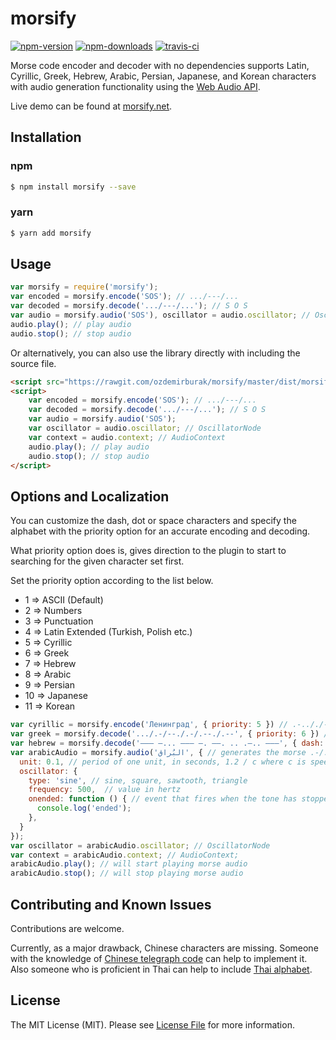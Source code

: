 # morsify

[![npm-version]][npm] [![npm-downloads]][npm] [![travis-ci]][travis]

Morse code encoder and decoder with no dependencies supports Latin, Cyrillic, Greek, Hebrew, 
Arabic, Persian, Japanese, and Korean characters with audio generation functionality using the [Web Audio API](https://developer.mozilla.org/en-US/docs/Web/API/Web_Audio_API). 

Live demo can be found at [morsify.net](https://morsify.net).

## Installation

### npm

```bash
$ npm install morsify --save
```

### yarn

```bash
$ yarn add morsify
```

## Usage

```js
var morsify = require('morsify');
var encoded = morsify.encode('SOS'); // .../---/... 
var decoded = morsify.decode('.../---/...'); // S O S
var audio = morsify.audio('SOS'), oscillator = audio.oscillator; // OscillatorNode
audio.play(); // play audio
audio.stop(); // stop audio
```

Or alternatively, you can also use the library directly with including the source file.

```html
<script src="https://rawgit.com/ozdemirburak/morsify/master/dist/morsify.min.js"></script>
<script>
    var encoded = morsify.encode('SOS'); // .../---/... 
    var decoded = morsify.decode('.../---/...'); // S O S
    var audio = morsify.audio('SOS');
    var oscillator = audio.oscillator; // OscillatorNode
    var context = audio.context; // AudioContext
    audio.play(); // play audio
    audio.stop(); // stop audio
</script>
```

## Options and Localization

You can customize the dash, dot or space characters and specify the alphabet with the priority option for
an accurate encoding and decoding.
 
What priority option does is, gives direction to the plugin to start to searching for the given character set first.

Set the priority option according to the list below.

- 1 => ASCII (Default)
- 2 => Numbers
- 3 => Punctuation
- 4 => Latin Extended (Turkish, Polish etc.)
- 5 => Cyrillic
- 6 => Greek
- 7 => Hebrew
- 8 => Arabic
- 9 => Persian
- 10 => Japanese
- 11 => Korean

```js
var cyrillic = morsify.encode('Ленинград', { priority: 5 }) // .-.././-./../-./--./.-./.-/-..
var greek = morsify.decode('.../.-/--./.-/.--./.--', { priority: 6 }) // Σ Α Γ Α Π Ω
var hebrew = morsify.decode('––– –... ––– –. ––. .. .–.. –––', { dash: '–', dot: '.', space: ' ', priority: 7 }) // ה ב ה נ ג י ל ה
var arabicAudio = morsify.audio('البُراق‎‎', { // generates the morse .-/.-../-.../.-./.-/--.- then generates the audio from it
  unit: 0.1, // period of one unit, in seconds, 1.2 / c where c is speed of transmission, in words per minute
  oscillator: {
    type: 'sine', // sine, square, sawtooth, triangle
    frequency: 500,  // value in hertz
    onended: function () { // event that fires when the tone has stopped playing
      console.log('ended');
    },
  }
}); 
var oscillator = arabicAudio.oscillator; // OscillatorNode 
var context = arabicAudio.context; // AudioContext; 
arabicAudio.play(); // will start playing morse audio
arabicAudio.stop(); // will stop playing morse audio
```

## Contributing and Known Issues

Contributions are welcome. 

Currently, as a major drawback, Chinese characters are missing. Someone with the knowledge of 
[Chinese telegraph code](https://en.wikipedia.org/wiki/Chinese_telegraph_code) can help to implement it. Also someone who is proficient in Thai can help
to include [Thai alphabet](https://th.wikipedia.org/wiki/รหัสมอร์ส).

## License
The MIT License (MIT). Please see [License File](LICENSE) for more information.

  [npm-version]: https://img.shields.io/npm/v/morsify.svg?style=flat-square
  [npm-downloads]: https://img.shields.io/npm/dm/morsify.svg?style=flat-square
  [travis-ci]: https://img.shields.io/travis/ozdemirburak/morsify/master.svg?style=flat-square

  [npm]: https://www.npmjs.com/package/morsify
  [travis]: https://travis-ci.org/ozdemirburak/morsify
